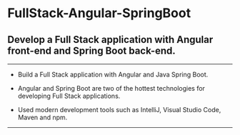 # FullStack-Angular-SpringBoot
## Develop a Full Stack application with Angular front-end and Spring Boot back-end.

---
- Build a Full Stack application with Angular and Java Spring Boot.

- Angular and Spring Boot are two of the hottest technologies for developing Full Stack applications.

- Used modern development tools such as IntelliJ, Visual Studio Code, Maven and npm.

---

